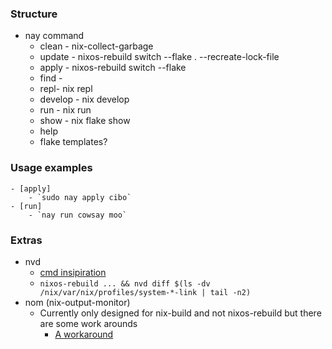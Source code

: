 ### Structure
- nay command
    - clean - nix-collect-garbage
    - update - nixos-rebuild switch --flake . --recreate-lock-file
    - apply - nixos-rebuild switch --flake
    - find -
    - repl- nix repl
    - develop - nix develop
    - run - nix run
    - show - nix flake show
    - help
    - flake templates?

### Usage examples
    - [apply]
        - `sudo nay apply cibo`
    - [run]
        - `nay run cowsay moo`

### Extras
- nvd
    - [cmd insipiration](https://gitlab.com/khumba/nvd/-/issues/12)
    - `nixos-rebuild ... && nvd diff $(ls -dv /nix/var/nix/profiles/system-*-link | tail -n2)`
- nom (nix-output-monitor)
    - Currently only designed for nix-build and not nixos-rebuild but there are some work arounds
        - [A workaround](https://github.com/maralorn/nix-output-monitor/issues/116)

